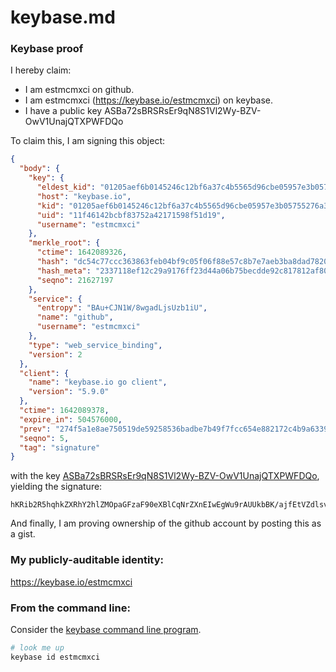 # keybase.md
### Keybase proof

I hereby claim:

  * I am estmcmxci on github.
  * I am estmcmxci (https://keybase.io/estmcmxci) on keybase.
  * I have a public key ASBa72sBRSRsEr9qN8S1Vl2Wy-BZV-OwV1UnajQTXPWFDQo

To claim this, I am signing this object:

```json
{
  "body": {
    "key": {
      "eldest_kid": "01205aef6b0145246c12bf6a37c4b5565d96cbe05957e3b05755276a34135cf5850d0a",
      "host": "keybase.io",
      "kid": "01205aef6b0145246c12bf6a37c4b5565d96cbe05957e3b05755276a34135cf5850d0a",
      "uid": "11f46142bcbf83752a42171598f51d19",
      "username": "estmcmxci"
    },
    "merkle_root": {
      "ctime": 1642089326,
      "hash": "dc54c77ccc363863feb04bf9c05f06f88e57c8b7e7aeb3ba8dad7820ba0951caa20fcdd488d7f6b012c46d3d73af67356a3423ce3291e10d46784e3f7580ab7b",
      "hash_meta": "2337118ef12c29a9176ff23d44a06b75becdde92c817812af80c118383e8561c",
      "seqno": 21627197
    },
    "service": {
      "entropy": "BAu+CJN1W/8wgadLjsUzb1iU",
      "name": "github",
      "username": "estmcmxci"
    },
    "type": "web_service_binding",
    "version": 2
  },
  "client": {
    "name": "keybase.io go client",
    "version": "5.9.0"
  },
  "ctime": 1642089378,
  "expire_in": 504576000,
  "prev": "274f5a1e8ae750519de59258536badbe7b49f7fcc654e882172c4b9a6339065f",
  "seqno": 5,
  "tag": "signature"
}
```

with the key [ASBa72sBRSRsEr9qN8S1Vl2Wy-BZV-OwV1UnajQTXPWFDQo](https://keybase.io/estmcmxci), yielding the signature:

```
hKRib2R5hqhkZXRhY2hlZMOpaGFzaF90eXBlCqNrZXnEIwEgWu9rAUUkbBK/ajfEtVZdlsvgWVfjsFdVJ2o0E1z1hQ0Kp3BheWxvYWTESpcCBcQgJ09aHornUFGd5ZJYU2utvntJ9/zGVOiCFyxLmmM5Bl/EIMCmiUQAlaXZdo6Sc09g6h/2a1WSVxmaqfDDcWJTE6dmAgHCo3NpZ8RAjpaqsl+c+ObftISOsBNKWO6yoOurynd67m15wvGHYBeDBFduT3OVoPgPy2XhVYb6viOMFoJJxeexZbqdI6mSD6hzaWdfdHlwZSCkaGFzaIKkdHlwZQildmFsdWXEIG0O3ub3Eold6+9JTc6TnLGpC4NvrGuwy42PAy2eVrw2o3RhZ80CAqd2ZXJzaW9uAQ==

```

And finally, I am proving ownership of the github account by posting this as a gist.

### My publicly-auditable identity:

https://keybase.io/estmcmxci

### From the command line:

Consider the [keybase command line program](https://keybase.io/download).

```bash
# look me up
keybase id estmcmxci
```
